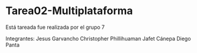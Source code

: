 # Tarea02-Multiplataforma
Está tareada fue realizada por el grupo 7 

Integrantes:
Jesus Garvancho
Christopher Phillihuaman
Jafet Cánepa
Diego Panta
